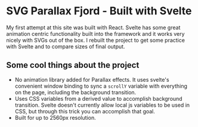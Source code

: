 # SVG Parallax Fjord - Built with Svelte

My first attempt at this site was built with React. Svelte has some great animation centric functionality built into the framework and it works very nicely with SVGs out of the box. I rebuilt the project to get some practice with Svelte and to compare sizes of final output.

## Some cool things about the project

- No animation library added for Parallax effects. It uses svelte's convenient window binding to sync a `scrollY` variable with everything on the page, including the background transition.
- Uses CSS variables from a derived value to accomplish background transition. Svelte doesn't currently allow local js variables to be used in CSS, but through this trick you can accomplish that goal.
- Built for up to 2560px resolution.
